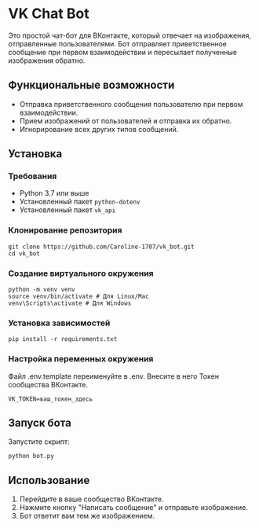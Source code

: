 # VK Chat Bot

Это простой чат-бот для ВКонтакте, который отвечает на изображения, отправленные пользователями. Бот отправляет приветственное сообщение при первом взаимодействии и пересылает полученные изображения обратно.

## Функциональные возможности

- Отправка приветственного сообщения пользователю при первом взаимодействии.
- Прием изображений от пользователей и отправка их обратно.
- Игнорирование всех других типов сообщений.

## Установка

### Требования

- Python 3.7 или выше
- Установленный пакет `python-dotenv`
- Установленный пакет `vk_api`

### Клонирование репозитория
```
git clone https://github.com/Caroline-1707/vk_bot.git
cd vk_bot

```
### Создание виртуального окружения
```
python -m venv venv
source venv/bin/activate # Для Linux/Mac
venv\Scripts\activate # Для Windows
```

### Установка зависимостей

```
pip install -r requirements.txt
```
### Настройка переменных окружения

Файл .env.template переименуйте в .env. Внесите в него Токен сообщества ВКонтакте.
```
VK_TOKEN=ваш_токен_здесь
```

## Запуск бота

Запустите скрипт:

```
python bot.py
```
## Использование

1. Перейдите в ваше сообщество ВКонтакте.
2. Нажмите кнопку "Написать сообщение" и отправьте изображение.
3. Бот ответит вам тем же изображением.